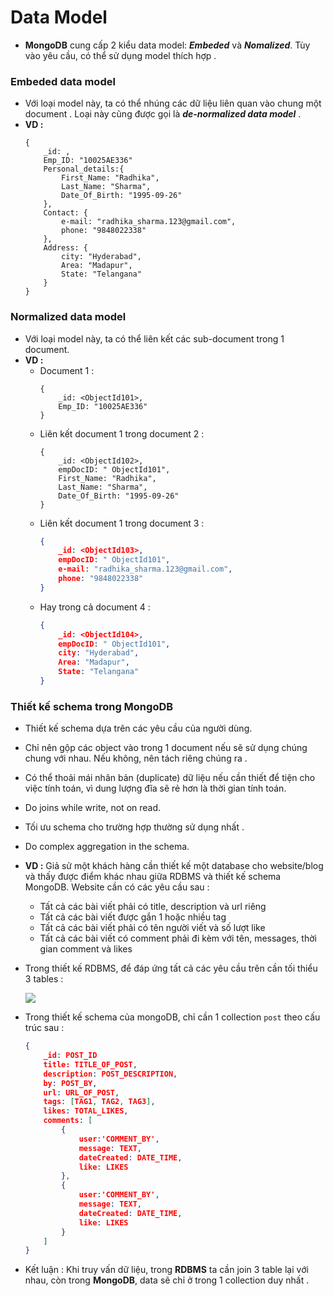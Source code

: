 # Data Model
- **MongoDB** cung cấp 2 kiểu data model: ***Embeded*** và ***Nomalized***. Tùy vào yêu cầu, có thể sử dụng model thích hợp .
### **Embeded data model**
- Với loại model này, ta có thể nhúng các dữ liệu liên quan vào chung một document . Loại này cũng được gọi là ***de-normalized data model*** .
- **VD :**
    ```
    {
        _id: ,
        Emp_ID: "10025AE336"
        Personal_details:{
            First_Name: "Radhika",
            Last_Name: "Sharma",
            Date_Of_Birth: "1995-09-26"
        },
        Contact: {
            e-mail: "radhika_sharma.123@gmail.com",
            phone: "9848022338"
        },
        Address: {
            city: "Hyderabad",
            Area: "Madapur",
            State: "Telangana"
        }
    }
    ```
### **Normalized data model**
- Với loại model này, ta có thể liên kết các sub-document trong 1 document.
- **VD :**
    - Document 1 :
        ```
        {
            _id: <ObjectId101>,
            Emp_ID: "10025AE336"
        }
        ```
    - Liên kết document 1 trong document 2 :
        ```
        {
            _id: <ObjectId102>,
            empDocID: " ObjectId101",
            First_Name: "Radhika",
            Last_Name: "Sharma",
            Date_Of_Birth: "1995-09-26"
        }
        ```
    - Liên kết document 1 trong document 3 :
        ```json
        {
            _id: <ObjectId103>,
            empDocID: " ObjectId101",
            e-mail: "radhika_sharma.123@gmail.com",
            phone: "9848022338"
        }
        ```
    - Hay trong cả document 4 :
        ```json
        {
            _id: <ObjectId104>,
            empDocID: " ObjectId101",
            city: "Hyderabad",
            Area: "Madapur",
            State: "Telangana"
        }
        ```
### **Thiết kế schema trong MongoDB**
- Thiết kế schema dựa trên các yêu cầu của người dùng.
- Chỉ nên gộp các object vào trong 1 document nếu sẽ sử dụng chúng chung với nhau. Nếu không, nên tách riêng chúng ra .
- Có thể thoải mái nhân bản (duplicate) dữ liệu nếu cần thiết để tiện cho việc tính toán, vì dung lượng đĩa sẽ rẻ hơn là thời gian tính toán.
- Do joins while write, not on read.
- Tối ưu schema cho trường hợp thường sử dụng nhất .
- Do complex aggregation in the schema.
- **VD :** Giả sử một khách hàng cần thiết kế một database cho website/blog và thấy được điểm khác nhau giữa RDBMS và thiết kế schema MongoDB. Website cần có các yêu cầu sau :
    - Tất cả các bài viết phải có title, description và url riêng
    - Tất cả các bài viết được gắn 1 hoặc nhiều tag
    - Tất cả các bài viết phải có tên người viết và số lượt like
    - Tất cả các bài viết có comment phải đi kèm với tên, messages, thời gian comment và likes
- Trong thiết kế RDBMS, để đáp ứng tất cả các yêu cầu trên cần tối thiểu 3 tables :

    <img src=https://i.imgur.com/cAniQfH.png>

- Trong thiết kế schema của mongoDB, chỉ cần 1 collection `post` theo cấu trúc sau :
    ```json
    {
        _id: POST_ID
        title: TITLE_OF_POST, 
        description: POST_DESCRIPTION,
        by: POST_BY,
        url: URL_OF_POST,
        tags: [TAG1, TAG2, TAG3],
        likes: TOTAL_LIKES, 
        comments: [	
            {
                user:'COMMENT_BY',
                message: TEXT,
                dateCreated: DATE_TIME,
                like: LIKES 
            },
            {
                user:'COMMENT_BY',
                message: TEXT,
                dateCreated: DATE_TIME,
                like: LIKES
            }
        ]
    }
    ```
- Kết luận : Khi truy vấn dữ liệu, trong **RDBMS** ta cần join 3 table lại với nhau, còn trong **MongoDB**, data sẽ chỉ ở trong 1 collection duy nhất .

